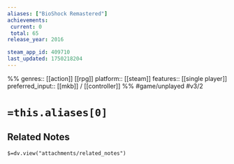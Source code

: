 ```yaml
---
aliases: ["BioShock Remastered"]
achievements:
 current: 0
 total: 65
release_year: 2016

steam_app_id: 409710
last_updated: 1750218204
---
```

%%
genres:: [[action]] [[rpg]]
platform:: [[steam]]
features:: [[single player]]
preferred_input:: [[mkb]] / [[controller]]
%%
#game/unplayed
#v3/2

# `=this.aliases[0]`
## Related Notes
`$=dv.view("attachments/related_notes")`